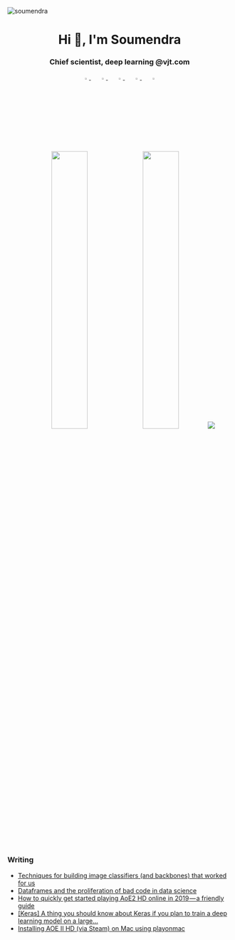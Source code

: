 <!--
- 🔭 I’m currently working on ...
- 🌱 I’m currently learning ...
- 👯 I’m looking to collaborate on ...
- 🤔 I’m looking for help with ...
- 💬 Ask me about ...
- 📫 How to reach me: ...
- 😄 Pronouns: ...
- ⚡ Fun fact: ...
-->

<p align="left"> <img src="https://komarev.com/ghpvc/?username=soumendra&style=flat-square" alt="soumendra" /> </p>

<h1 align="center">Hi 👋, I'm Soumendra</h1>
<h3 align="center">Chief scientist, deep learning @vjt.com</h3>

<div align="center">
    <a href="https://github.com/soumendra">
        <img src="https://github.com/soumendra/soumendra/blob/master/icons/github.png" width="3%"/>
    </a>
    <img width="3%" />
    <a href="https://twitter.com/dataBiryani">
        <img src="https://github.com/soumendra/soumendra/blob/master/icons/twitter.png" width="3%"/>
    </a>
    <img width="3%" />
    <a href="https://linkedin.com/in/soumendradhanee">
        <img src="https://github.com/soumendra/soumendra/blob/master/icons/linkedin.png" width="3%"/>
    </a>
    <img width="3%" />
    <a href="https://kaggle.com/soumendra">
        <img src="https://github.com/soumendra/soumendra/blob/master/icons/kaggle.png" width="3%"/>
    </a>
    <img width="3%" />
    <a href="https://medium.com/@soumendra">
        <img src="https://github.com/soumendra/soumendra/blob/master/icons/medium.png" width="3%" />
    </a>
</div>

<br/>
<br/>

<p align="center">
<img width="40%" src=https://github-readme-stats.vercel.app/api?username=soumendra&count_private=true&show_icons=true&include_all_commits=true&hide_border=false&hide_title=true />
  
<img width="40%" src="https://github-readme-streak-stats.herokuapp.com?user=soumendra&hide_border=true" />
<a width="20%" href="https://github.com/anuraghazra/github-readme-stats">
  <img src="https://github-readme-stats.vercel.app/api/top-langs/?username=soumendra" />
</a>
</p>

<h3>Writing</h3>

<!-- BLOG-POST-LIST:START -->
- [Techniques for building image classifiers &lpar;and backbones&rpar; that worked for us](https://blog.fnp.dev/techniques-for-building-image-classifiers-and-backbones-that-worked-for-us-f4218a88dc45?source=rss-de87db488c7------2)
- [Dataframes and the proliferation of bad code in data science](https://soumendra.medium.com/dataframes-and-the-proliferation-of-bad-code-in-data-science-539b8aa1f87d?source=rss-de87db488c7------2)
- [How to quickly get started playing AoE2 HD online in 2019 — a friendly guide](https://soumendra.medium.com/how-to-quickly-get-started-playing-aoe2-hd-online-in-2019-a-friendly-guide-7468cd126fbd?source=rss-de87db488c7------2)
- [[Keras] A thing you should know about Keras if you plan to train a deep learning model on a large…](https://blog.fnp.dev/keras-a-thing-you-should-know-about-keras-if-you-plan-to-train-a-deep-learning-model-on-a-large-fdd63ce66bd2?source=rss-de87db488c7------2)
- [Installing AOE II HD &lpar;via Steam&rpar; on Mac using playonmac](https://soumendra.medium.com/installing-aoe-ii-hd-via-steam-on-mac-using-playonmac-e02a6ed5d571?source=rss-de87db488c7------2)
<!-- BLOG-POST-LIST:END -->


